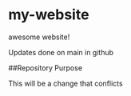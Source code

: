 # my-website

awesome website!

Updates done on main in github

##Repository Purpose

This will be a change that conflicts